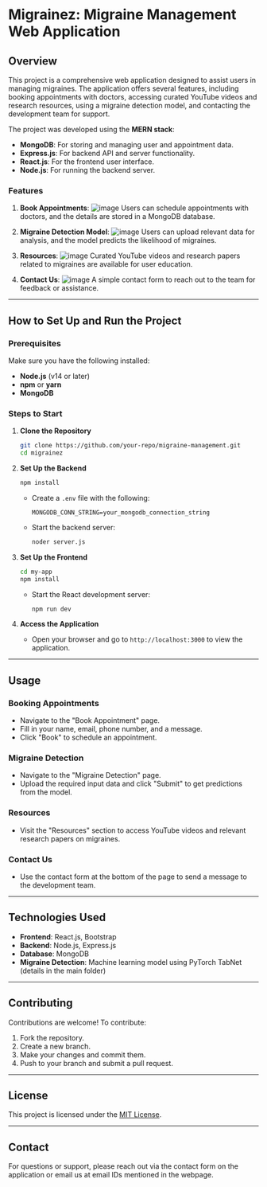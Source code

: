 # Migrainez: Migraine Management Web Application

## Overview
This project is a comprehensive web application designed to assist users in managing migraines. The application offers several features, including booking appointments with doctors, accessing curated YouTube videos and research resources, using a migraine detection model, and contacting the development team for support.

The project was developed using the **MERN stack**:
- **MongoDB**: For storing and managing user and appointment data.
- **Express.js**: For backend API and server functionality.
- **React.js**: For the frontend user interface.
- **Node.js**: For running the backend server.

### Features
1. **Book Appointments**: 
![image](https://github.com/user-attachments/assets/35198441-130e-4847-8f41-5ad16c946a49)
Users can schedule appointments with doctors, and the details are stored in a MongoDB database.

3. **Migraine Detection Model**: 
![image](https://github.com/user-attachments/assets/3b2f25a7-ee62-4615-af96-7130ed8c291a)
Users can upload relevant data for analysis, and the model predicts the likelihood of migraines.

4. **Resources**: 
![image](https://github.com/user-attachments/assets/5358fc2a-2fa4-4db4-87ba-405ec1301255)
Curated YouTube videos and research papers related to migraines are available for user education.

6. **Contact Us**:
![image](https://github.com/user-attachments/assets/60b63e76-7512-4782-bd36-ec9fcd043bbf)
A simple contact form to reach out to the team for feedback or assistance.

---

## How to Set Up and Run the Project

### Prerequisites
Make sure you have the following installed:
- **Node.js** (v14 or later)
- **npm** or **yarn**
- **MongoDB**

### Steps to Start
1. **Clone the Repository**
   ```bash
   git clone https://github.com/your-repo/migraine-management.git
   cd migrainez
   ```

2. **Set Up the Backend**
   ```bash
   npm install
   ```
   - Create a `.env` file with the following:
     ```env
     MONGODB_CONN_STRING=your_mongodb_connection_string
     ```
   - Start the backend server:
     ```bash
     noder server.js
     ```

3. **Set Up the Frontend**
   ```bash
   cd my-app
   npm install
   ```
   - Start the React development server:
     ```bash
     npm run dev
     ```

4. **Access the Application**
   - Open your browser and go to `http://localhost:3000` to view the application.

---

## Usage
### Booking Appointments
- Navigate to the "Book Appointment" page.
- Fill in your name, email, phone number, and a message.
- Click "Book" to schedule an appointment.

### Migraine Detection
- Navigate to the "Migraine Detection" page.
- Upload the required input data and click "Submit" to get predictions from the model.

### Resources
- Visit the "Resources" section to access YouTube videos and relevant research papers on migraines.

### Contact Us
- Use the contact form at the bottom of the page to send a message to the development team.

---

## Technologies Used
- **Frontend**: React.js, Bootstrap
- **Backend**: Node.js, Express.js
- **Database**: MongoDB
- **Migraine Detection**: Machine learning model using PyTorch TabNet (details in the main folder)

---

## Contributing
Contributions are welcome! To contribute:
1. Fork the repository.
2. Create a new branch.
3. Make your changes and commit them.
4. Push to your branch and submit a pull request.

---

## License
This project is licensed under the [MIT License](LICENSE).

---

## Contact
For questions or support, please reach out via the contact form on the application or email us at email IDs mentioned in the webpage. 

